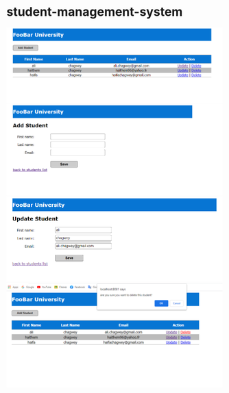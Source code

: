 # student-management-system 

![alt text](https://github.com/ChagweyHaifa/student-management-system/blob/master/img/home.png?raw=true)
![alt text](https://github.com/ChagweyHaifa/student-management-system/blob/master/img/add_student.png?raw=true)
![alt text](https://github.com/ChagweyHaifa/student-management-system/blob/master/img/update_student.png?raw=true)
![alt text](https://github.com/ChagweyHaifa/student-management-system/blob/master/img/delete_student.png?raw=true)

